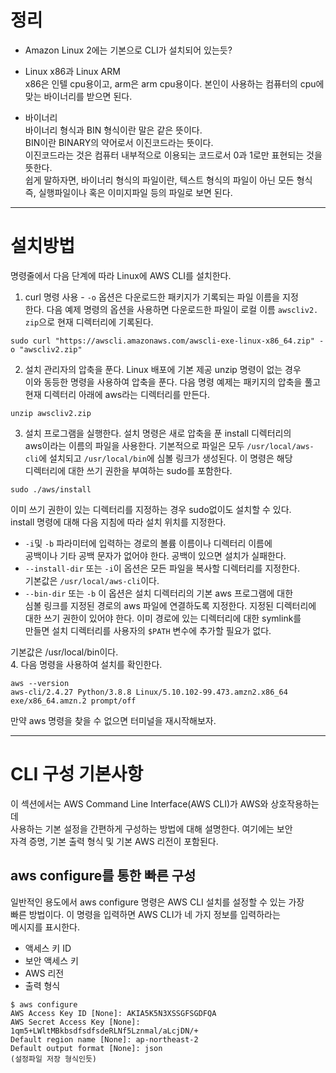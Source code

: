 # 정리  
- Amazon Linux 2에는 기본으로 CLI가 설치되어 있는듯?
- Linux x86과 Linux ARM  
x86은 인텔 cpu용이고, arm은 arm cpu용이다. 본인이 사용하는 컴퓨터의 cpu에  
맞는 바이너리를 받으면 된다.    
  
- 바이너리  
바이너리 형식과 BIN 형식이란 말은 같은 뜻이다.    
BIN이란 BINARY의 약어로서 이진코드라는 뜻이다.   
이진코드라는 것은 컴퓨터 내부적으로 이용되는 코드로서 0과 1로만 표현되는 것을 뜻한다.   
쉽게 말하자면, 바이너리 형식의 파일이란, 텍스트 형식의 파일이 아닌 모든 형식  
즉, 실행파일이나 혹은 이미지파일 등의 파일로 보면 된다.    
  
---
  
# 설치방법 
명령줄에서 다음 단계에 따라 Linux에 AWS CLI를 설치한다.  
  
1. curl 명령 사용 - `-o` 옵션은 다운로드한 패키지가 기록되는 파일 이름을 지정  
한다. 다음 예제 명령의 옵션을 사용하면 다운로드한 파일이 로컬 이름 `awscliv2.  
zip`으로 현재 디렉터리에 기록된다.  

```
sudo curl "https://awscli.amazonaws.com/awscli-exe-linux-x86_64.zip" -o "awscliv2.zip"
```

2. 설치 관리자의 압축을 푼다. Linux 배포에 기본 제공 unzip 명령이 없는 경우   
이와 동등한 명령을 사용하여 압축을 푼다. 다음 명령 예제는 패키지의 압축을 풀고  
현재 디렉터리 아래에 aws라는 디렉터리를 만든다.  
```
unzip awscliv2.zip  
```
3. 설치 프로그램을 실행한다. 설치 명령은 새로 압축을 푼 install 디렉터리의  
aws이라는 이름의 파일을 사용한다. 기본적으로 파일은 모두 `/usr/local/aws-  
cli`에 설치되고 `/usr/local/bin`에 심볼 링크가 생성된다. 이 명령은 해당  
디렉터리에 대한 쓰기 권한을 부여하는 sudo를 포함한다.  
```
sudo ./aws/install
```
이미 쓰기 권한이 있는 디렉터리를 지정하는 경우 sudo없이도 설치할 수 있다.   
install 명령에 대해 다음 지침에 따라 설치 위치를 지정한다.  
- `-i`및 `-b` 파라미터에 입력하는 경로의 볼륨 이름이나 디렉터리 이름에   
공백이나 기타 공백 문자가 없어야 한다. 공백이 있으면 설치가 실패한다.  
- `--install-dir` 또는 `-i`이 옵션은 모든 파일을 복사할 디렉터리를 지정한다.   
기본값은 `/usr/local/aws-cli`이다.  
- `--bin-dir` 또는 `-b` 이 옵션은 설치 디렉터리의 기본 aws 프로그램에 대한  
심볼 링크를 지정된 경로의 aws 파일에 연결하도록 지정한다. 지정된 디렉터리에  
대한 쓰기 권한이 있어야 한다. 이미 경로에 있는 디렉터리에 대한 symlink를  
만들면 설치 디렉터리를 사용자의 `$PATH` 변수에 추가할 필요가 없다.   
  
기본값은 /usr/local/bin이다.  
4. 다음 명령을 사용하여 설치를 확인한다.  
```
aws --version
aws-cli/2.4.27 Python/3.8.8 Linux/5.10.102-99.473.amzn2.x86_64 exe/x86_64.amzn.2 prompt/off
```
만약 aws 명령을 찾을 수 없으면 터미널을 재시작해보자.   

---

# CLI 구성 기본사항
이 섹션에서는 AWS Command Line Interface(AWS CLI)가 AWS와 상호작용하는데   
사용하는 기본 설정을 간편하게 구성하는 방법에 대해 설명한다. 여기에는 보안   
자격 증명, 기본 출력 형식 및 기본 AWS 리전이 포함된다.   

## aws configure를 통한 빠른 구성
일반적인 용도에서 aws configure 명령은 AWS CLI 설치를 설정할 수 있는 가장   
빠른 방법이다. 이 명령을 입력하면 AWS CLI가 네 가지 정보를 입력하라는  
메시지를 표시한다.  
- 액세스 키 ID
- 보안 액세스 키
- AWS 리전  
- 출력 형식   
```
$ aws configure
AWS Access Key ID [None]: AKIA5K5N3XSSGFSGDFQA
AWS Secret Access Key [None]: 1qm5+LWltMBkbsdfsdfsdeRLNf5Lznmal/aLcjDN/+
Default region name [None]: ap-northeast-2
Default output format [None]: json
(설정파일 저장 형식인듯)  
```














